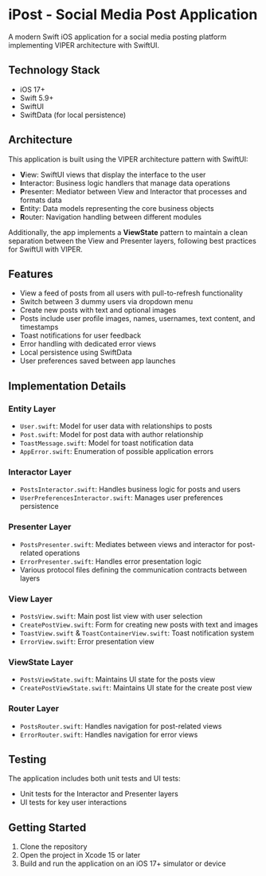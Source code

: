 # iPost - Social Media Post Application

A modern Swift iOS application for a social media posting platform implementing VIPER architecture with SwiftUI.

## Technology Stack

- iOS 17+
- Swift 5.9+
- SwiftUI
- SwiftData (for local persistence)

## Architecture

This application is built using the VIPER architecture pattern with SwiftUI:

- **V**iew: SwiftUI views that display the interface to the user
- **I**nteractor: Business logic handlers that manage data operations
- **P**resenter: Mediator between View and Interactor that processes and formats data
- **E**ntity: Data models representing the core business objects
- **R**outer: Navigation handling between different modules

Additionally, the app implements a **ViewState** pattern to maintain a clean separation between the View and Presenter layers, following best practices for SwiftUI with VIPER.

## Features

- View a feed of posts from all users with pull-to-refresh functionality
- Switch between 3 dummy users via dropdown menu
- Create new posts with text and optional images
- Posts include user profile images, names, usernames, text content, and timestamps
- Toast notifications for user feedback
- Error handling with dedicated error views
- Local persistence using SwiftData
- User preferences saved between app launches

## Implementation Details

### Entity Layer
- `User.swift`: Model for user data with relationships to posts
- `Post.swift`: Model for post data with author relationship
- `ToastMessage.swift`: Model for toast notification data
- `AppError.swift`: Enumeration of possible application errors

### Interactor Layer
- `PostsInteractor.swift`: Handles business logic for posts and users
- `UserPreferencesInteractor.swift`: Manages user preferences persistence

### Presenter Layer
- `PostsPresenter.swift`: Mediates between views and interactor for post-related operations
- `ErrorPresenter.swift`: Handles error presentation logic
- Various protocol files defining the communication contracts between layers

### View Layer
- `PostsView.swift`: Main post list view with user selection
- `CreatePostView.swift`: Form for creating new posts with text and images
- `ToastView.swift` & `ToastContainerView.swift`: Toast notification system
- `ErrorView.swift`: Error presentation view

### ViewState Layer
- `PostsViewState.swift`: Maintains UI state for the posts view
- `CreatePostViewState.swift`: Maintains UI state for the create post view

### Router Layer
- `PostsRouter.swift`: Handles navigation for post-related views
- `ErrorRouter.swift`: Handles navigation for error views

## Testing

The application includes both unit tests and UI tests:

- Unit tests for the Interactor and Presenter layers
- UI tests for key user interactions

## Getting Started

1. Clone the repository
2. Open the project in Xcode 15 or later
3. Build and run the application on an iOS 17+ simulator or device
